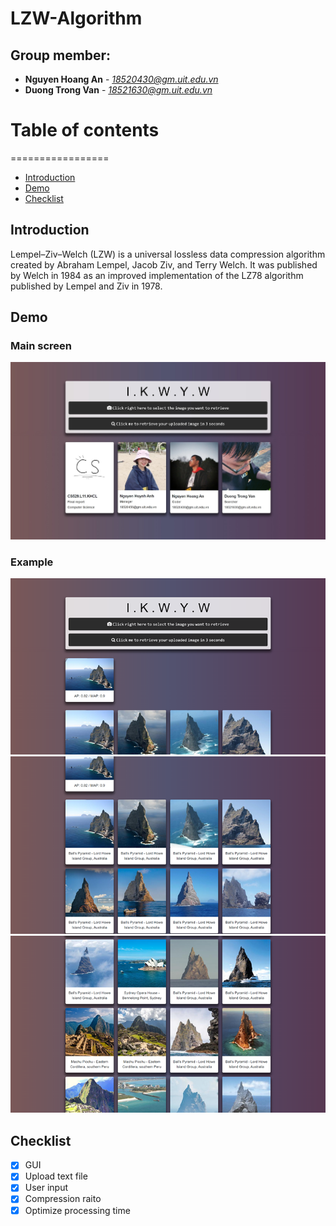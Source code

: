 # LZW-Algorithm
## Group member:
* **Nguyen Hoang An** - *18520430@gm.uit.edu.vn*
* **Duong Trong Van** - *18521630@gm.uit.edu.vn*

# Table of contents
=================

<!--ts-->
   * [Introduction](#introduction)
   * [Demo](#Demo)
   * [Checklist](#Checklist)
   
<!--te-->

## Introduction
Lempel–Ziv–Welch (LZW) is a universal lossless data compression algorithm created by Abraham Lempel, Jacob Ziv, and Terry Welch. It was published by Welch in 1984 as an improved implementation of the LZ78 algorithm published by Lempel and Ziv in 1978.

## Demo

### Main screen
![alt text](https://github.com/NguyenHoangAn0511/Instanced-Level-image-retrieval-with-DeLF/blob/main/demo/main.jpeg)

### Example
![alt text](https://github.com/NguyenHoangAn0511/Instanced-Level-image-retrieval-with-DeLF/blob/main/demo/1.png)
![alt text](https://github.com/NguyenHoangAn0511/Instanced-Level-image-retrieval-with-DeLF/blob/main/demo/2.png)
![alt text](https://github.com/NguyenHoangAn0511/Instanced-Level-image-retrieval-with-DeLF/blob/main/demo/3.png)

## Checklist
- [x] GUI
- [x] Upload text file
- [x] User input
- [x] Compression raito
- [x] Optimize processing time
